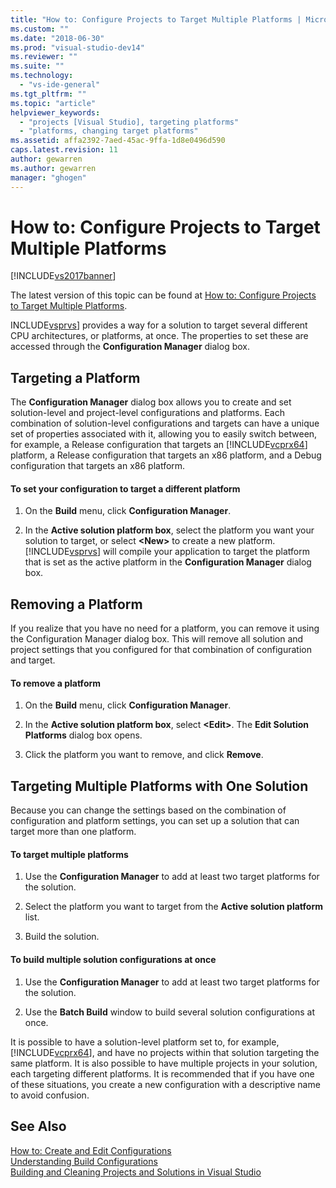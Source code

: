 ```yaml
---
title: "How to: Configure Projects to Target Multiple Platforms | Microsoft Docs"
ms.custom: ""
ms.date: "2018-06-30"
ms.prod: "visual-studio-dev14"
ms.reviewer: ""
ms.suite: ""
ms.technology: 
  - "vs-ide-general"
ms.tgt_pltfrm: ""
ms.topic: "article"
helpviewer_keywords: 
  - "projects [Visual Studio], targeting platforms"
  - "platforms, changing target platforms"
ms.assetid: affa2392-7aed-45ac-9ffa-1d8e0496d590
caps.latest.revision: 11
author: gewarren
ms.author: gewarren
manager: "ghogen"
---
```

# How to: Configure Projects to Target Multiple Platforms
[!INCLUDE[vs2017banner](../includes/vs2017banner.md)]

The latest version of this topic can be found at [How to: Configure Projects to Target Multiple Platforms](https://docs.microsoft.com/visualstudio/ide/how-to-configure-projects-to-target-multiple-platforms).  
  
INCLUDE[vsprvs](../includes/vsprvs-md.md)] provides a way for a solution to target several different CPU architectures, or platforms, at once. The properties to set these are accessed through the **Configuration Manager** dialog box.  
  
## Targeting a Platform  
 The **Configuration Manager** dialog box allows you to create and set solution-level and project-level configurations and platforms. Each combination of solution-level configurations and targets can have a unique set of properties associated with it, allowing you to easily switch between, for example, a Release configuration that targets an [!INCLUDE[vcprx64](../includes/vcprx64-md.md)] platform, a Release configuration that targets an x86 platform, and a Debug configuration that targets an x86 platform.  
  
#### To set your configuration to target a different platform  
  
1.  On the **Build** menu, click **Configuration Manager**.  
  
2.  In the **Active solution platform box**, select the platform you want your solution to target, or select **\<New>** to create a new platform. [!INCLUDE[vsprvs](../includes/vsprvs-md.md)] will compile your application to target the platform that is set as the active platform in the **Configuration Manager** dialog box.  
  
## Removing a Platform  
 If you realize that you have no need for a platform, you can remove it using the Configuration Manager dialog box. This will remove all solution and project settings that you configured for that combination of configuration and target.  
  
#### To remove a platform  
  
1.  On the **Build** menu, click **Configuration Manager**.  
  
2.  In the **Active solution platform box**, select **\<Edit>**. The **Edit Solution Platforms** dialog box opens.  
  
3.  Click the platform you want to remove, and click **Remove**.  
  
## Targeting Multiple Platforms with One Solution  
 Because you can change the settings based on the combination of configuration and platform settings, you can set up a solution that can target more than one platform.  
  
#### To target multiple platforms  
  
1.  Use the **Configuration Manager** to add at least two target platforms for the solution.  
  
2.  Select the platform you want to target from the **Active solution platform** list.  
  
3.  Build the solution.  
  
#### To build multiple solution configurations at once  
  
1.  Use the **Configuration Manager** to add at least two target platforms for the solution.  
  
2.  Use the **Batch Build** window to build several solution configurations at once.  
  
 It is possible to have a solution-level platform set to, for example, [!INCLUDE[vcprx64](../includes/vcprx64-md.md)], and have no projects within that solution targeting the same platform. It is also possible to have multiple projects in your solution, each targeting different platforms. It is recommended that if you have one of these situations, you create a new configuration with a descriptive name to avoid confusion.  
  
## See Also  
 [How to: Create and Edit Configurations](../ide/how-to-create-and-edit-configurations.md)   
 [Understanding Build Configurations](../ide/understanding-build-configurations.md)   
 [Building and Cleaning Projects and Solutions in Visual Studio](../ide/building-and-cleaning-projects-and-solutions-in-visual-studio.md)



